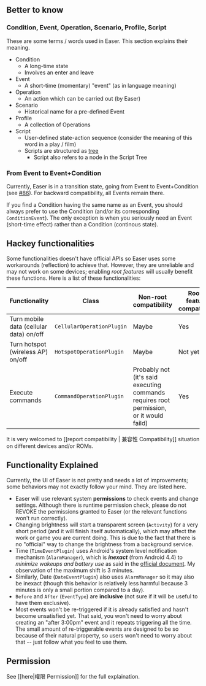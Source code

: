 ## Better to know ##
### Condition, Event, Operation, Scenario, Profile, Script ###
These are some terms / words used in Easer. This section explains their meaning.

* Condition
  * A long-time state
  * Involves an enter and leave 
* Event
  * A short-time (momentary) "event" (as in language meaning)
* Operation
  * An action which can be carried out (by Easer)
* Scenario
  * Historical name for a pre-defined Event
* Profile
  * A collection of Operations
* Script
  * User-defined state-action sequence (consider the meaning of this word in a play / film)
  * Scripts are structured as [tree](https://en.wikipedia.org/wiki/Tree_(data_structure))
    * Script also refers to a node in the Script Tree

### From Event to Event+Condition ###
Currently, Easer is in a transition state, going from Event to Event+Condition (see [#86](https://github.com/renyuneyun/Easer/issues/86)). For backward compatibility, all Events remain there.

If you find a Condition having the same name as an Event, you should always prefer to use the Condition (and/or its corresponding `ConditionEvent`).
The only exception is when you seriously need an Event (short-time effect) rather than a Condition (continous state).

## Hackey functionalities ##
Some functionalities doesn't have official APIs so Easer uses some workarounds (reflection) to achieve that. However, they are unreliable and may not work on some devices; enabling *root features* will usually benefit these functions. Here is a list of these functionalities:

| Functionality | Class | Non-root compatibility | Root-feature compatible? |
| --- | --- | --- | --- |
| Turn mobile data (cellular data) on/off | `CellularOperationPlugin` | Maybe | Yes |
| Turn hotspot (wireless AP) on/off | `HotspotOperationPlugin` | Maybe | Not yet |
| Execute commands | `CommandOperationPlugin` | Probably not (it's said executing commands requires root permission, or it would faild) | Yes |

It is very welcomed to [[report compatibility | 兼容性 Compatibility]] situation on different devices and/or ROMs.

## Functionality Explained ##
Currently, the UI of Easer is not pretty and needs a lot of improvements; some behaviors may not exactly follow your mind. They are listed here.

* Easer will use relevant system **permissions** to check events and change settings. Although there is runtime permission check, please do not REVOKE the permissions granted to Easer (or the relevant functions won't run correctly).
* Changing brightness will start a transparent screen (`Activity`) for a very short period (and it will finish itself automatically), which may affect the work or game you are current doing. This is due to the fact that there is no "official" way to change the brightness from a background service.
* Time (`TimeEventPlugin`) uses Android's system level notification mechanism (`AlarmManager`), which is ***inexact*** (from Android 4.4) to *minimize wakeups and battery use* as said in the [official document](https://developer.android.com/reference/android/app/AlarmManager.html). My observation of the maximum shift is 3 minutes.
* Similarly, Date (`DateEventPlugin`) also uses `AlarmManager` so it may also be inexact (though this behavior is relatively less harmful because 3 minutes is only a small portion compared to a day).
* `Before` and `After` (`EventType`) are **inclusive** (not sure if it will be useful to have them exclusive).
* Most events won't be re-triggered if it is already satisfied and hasn't become unsatisfied yet. That said, you won't need to worry about creating an "after 3:00pm" event and it repeats triggering all the time. The small amount of re-triggerable events are designed to be so because of their natural property, so users won't need to worry about that -- just follow what you feel to use them.

## Permission ##
See [[here|權限 Permission]] for the full explaination.